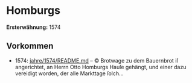 # Homburgs

**Ersterwähnung:** 1574

## Vorkommen
- 1574: [jahre/1574/README.md](../jahre/1574/README.md) – © Brotwage zu dem Bauernbrot iſ angerichtet, an
Herrn Otto Homburgs Hauſe gehängt, und einer dazu
vereidigt worden, der alle Markttage ſolch...
